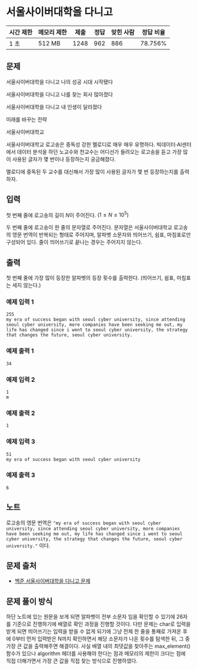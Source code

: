 # 서울사이버대학을 다니고
 
|시간 제한|	메모리 제한|	제출|	정답|	맞힌 사람|	정답 비율|
|-|-|-|-|-|-|
|1 초|	512 MB|	1248|	962|	886|	78.756%|

## 문제

서울사이버대학을 다니고 나의 성공 시대 시작됐다

서울사이버대학을 다니고 나를 찾는 회사 많아졌다

서울사이버대학을 다니고 내 인생이 달라졌다

미래를 바꾸는 전략

서울사이버대학교

서울사이버대학교 로고송은 중독성 강한 멜로디로 매우 매우 유명하다. 빅데이터·AI센터에서 데이터 분석을 하던 노교수와 천교수는 어디선가 들려오는 로고송을 듣고 가장 많이 사용된 글자가 몇 번이나 등장하는지 궁금해졌다.

멜로디에 중독된 두 교수를 대신해서 가장 많이 사용된 글자가 몇 번 등장하는지를 출력하자.

## 입력

첫 번째 줄에 로고송의 길이 $N$이 주어진다. $(1 \le N \le 10^5)$ 

두 번째 줄에 로고송이 한 줄의 문자열로 주어진다. 문자열은 서울사이버대학교 로고송의 영문 번역이 반복되는 형태로 주어지며, 알파벳 소문자와 띄어쓰기, 쉼표, 마침표로만 구성되어 있다. 줄이 띄어쓰기로 끝나는 경우는 주어지지 않는다.

## 출력

첫 번째 줄에 가장 많이 등장한 알파벳의 등장 횟수를 출력한다. (띄어쓰기, 쉼표, 마침표는 세지 않는다.)

### 예제 입력 1 

```
255
my era of success began with seoul cyber university, since attending seoul cyber university, more companies have been seeking me out, my life has changed since i went to seoul cyber university, the strategy that changes the future, seoul cyber university.
```

### 예제 출력 1 

```
34
```

### 예제 입력 2 

```
1
m
```

### 예제 출력 2 

```
1
```

### 예제 입력 3 

```
51
my era of success began with seoul cyber university
```

### 예제 출력 3 

```
6
```

## 노트

로고송의 영문 번역은 `"my era of success began with seoul cyber university, since attending seoul cyber university, more companies have been seeking me out, my life has changed since i went to seoul cyber university, the strategy that changes the future, seoul cyber university."` 이다.

## 문제 출처

- [백준 서울사이버대학을 다니고 문제](https://www.acmicpc.net/problem/30958)

## 문제 풀이 방식

하단 노트에 있는 원문을 보게 되면 알파벳이 전부 소문자 임을 확인할 수 있기에 26자를 기준으로 진행하기에 배열로 확인 과정을 진행할 것이다.
다만 문제는 char로 입력을 받게 되면 띄어쓰기는 입력을 받을 수 없게 되기에 그냥 전체 한 줄을 통째로 가져온 후에 0부터 먼저 입력받은 N까지 확인하면서 해당 소문자가 나온 횟수를 탐색한 뒤, 그 중 가장 큰 값을 출력해주면 해결이다.
사실 배열 내의 최댓값을 찾아주는 max_element() 함수가 있으나 algorithm 헤더를 사용해야 한다는 점과 메모리의 제한이 크다는 점에 직접 더해가면서 가장 큰 값을 직접 찾는 방식으로 진행하였다.
 